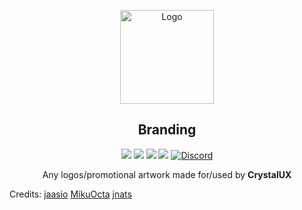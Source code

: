 <p align="center">
  <a href="https://github.com/crystalux-project">
    <img src="https://github.com/crystalux-project/branding/blob/main/crystalux-logo-promo.png?raw=true" alt="Logo" width="150" height="150">
  </a>
</p>
<p align="center"> 
<h2 align="center"> Branding </h2>
</p>
<p align="center">
<img src=https://img.shields.io/github/stars/crystalux-project/branding?style=flat&logo=appveyor&color=a900ff />
<img src=https://img.shields.io/github/forks/crystalux-project/branding?style=flat&logo=appveyor&color=a900ff />
<img src=https://img.shields.io/github/issues/crystalux-project/branding?style=flat&logo=appveyor&color=a900ff />
<img src=https://img.shields.io/github/issues-pr/crystalux-project/branding?style=flat&logo=appveyor&color=a900ff />
<a href="https://discord.gg/yp4xpZeAgW"><img alt="Discord" src="https://img.shields.io/discord/825473796227858482?color=blue&label=Discord&logo=Discord&logoColor=white"?link=https://discord.gg/yp4xpZeAgW&link=https://discord.gg/yp4xpZeAgW> </p></a>
<p align="center"> Any logos/promotional artwork made for/used by <b>CrystalUX</b> </p>




Credits:
[jaasio](https://github.com/jaasio)
[MikuOcta](https://github.com/MikuOcta)
[jnats](https://github.com/jnats)
